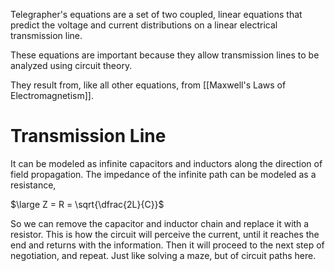 Telegrapher's equations are a set of two coupled, linear equations that predict the voltage and current distributions on a linear electrical transmission line.

These equations are important because they allow transmission lines to be analyzed using circuit theory.

They result from, like all other equations, from [[Maxwell's Laws of Electromagnetism]].
# Transmission Line

It can be modeled as infinite capacitors and inductors along the direction of field propagation.
The impedance of the infinite path can be modeled as a resistance,

$\large Z = R = \sqrt{\dfrac{2L}{C}}$

So we can remove the capacitor and inductor chain and replace it with a resistor.
This is how the circuit will perceive the current, until it reaches the end and returns with the information.
Then it will proceed to the next step of negotiation, and repeat. Just like solving a maze, but of circuit paths here.